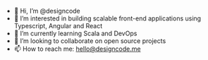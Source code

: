 - 👋 Hi, I’m @designcode
- 👀 I’m interested in building scalable front-end applications using Typescript, Angular and React
- 🌱 I’m currently learning Scala and DevOps
- 💞️ I’m looking to collaborate on open source projects
- 📫 How to reach me: hello@designcode.me

<!---
designcode/designcode is a ✨ special ✨ repository because its `README.md` (this file) appears on your GitHub profile.
You can click the Preview link to take a look at your changes.
--->
